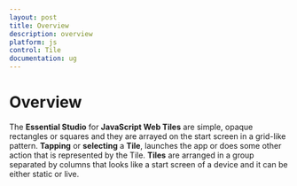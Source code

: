 ```yaml
---
layout: post
title: Overview
description: overview
platform: js
control: Tile
documentation: ug
---
```


# Overview

The **Essential Studio** for **JavaScript Web Tiles** are simple, opaque rectangles or squares and they are arrayed on the start screen in a grid-like pattern. **Tapping** or **selecting** a **Tile**, launches the app or does some other action that is represented by the Tile. **Tiles** are arranged in a group separated by columns that looks like a start screen of a device and it can be either static or live.

